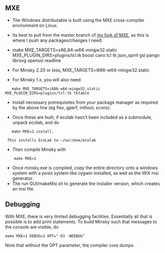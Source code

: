 ## MXE

- The Windows distributable is built using the MXE cross-compiler environment on Linux. 

- Its best to pull from the master branch of [my fork of MXE](https://github.com/highperformancecoder/mxe), as this is where I push any packages/changes I need. 

- make MXE_TARGETS=x86_64-w64-mingw32.static MXE_PLUGIN_DIRS=plugins/tcl.tk boost cairo tcl tk json_spirit gsl pango librsvg openssl readline
- For Minsky 2.20 or less, MXE_TARGETS=i686-w64-mingw32.static

- For Minsky 1.x, you will also need:
~~~~
   make MXE_TARGETS=i686-w64-mingw32.static MXE_PLUGIN_DIRS=plugins/tcl.tk tktable
~~~~

- Install necessary prerequisites from your package manager as required by the above line (eg flex, gperf, intltool, scons).

- Once these are built, if ecolab hasn't been included as a submodule, unpack ecolab, and do

~~~~
   make MXE=1 install.
~~~~
     This installs EcoLab to ~/usr/mxe/ecolab

- Then compile Minsky with

~~~~
    make MXE=1
~~~~
- Once minsky.exe is compiled, copy the entire directory onto a windows system with a posix system like cygwin installed, as well as the WiX msi generator. 
- The run GUI/makeMsi.sh to generate the installer version, which creates an msi file.

## Debugging
With MXE, there is very limited debugging facilities. Essentially all that is possible is to add print statements. To build Minsky such that messages to the console are visible, do
~~~~
make MXE=1 DEBUG=1 OPT="-O3 -NDEBUG"
~~~~
Note that without the OPT parameter, the compiler core dumps.
